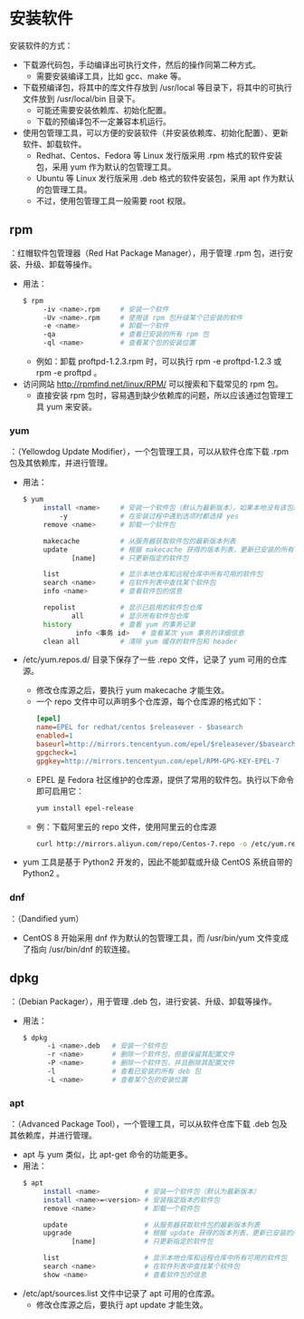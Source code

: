 # 安装软件

安装软件的方式：
- 下载源代码包，手动编译出可执行文件，然后的操作同第二种方式。
  - 需要安装编译工具，比如 gcc、make 等。
- 下载预编译包，将其中的库文件存放到 /usr/local 等目录下，将其中的可执行文件放到 /usr/local/bin 目录下。
  - 可能还需要安装依赖库、初始化配置。
  - 下载的预编译包不一定兼容本机运行。
- 使用包管理工具，可以方便的安装软件（并安装依赖库、初始化配置）、更新软件、卸载软件。
  - Redhat、Centos、Fedora 等 Linux 发行版采用 .rpm 格式的软件安装包，采用 yum 作为默认的包管理工具。
  - Ubuntu 等 Linux 发行版采用 .deb 格式的软件安装包，采用 apt 作为默认的包管理工具。
  - 不过，使用包管理工具一般需要 root 权限。

## rpm

：红帽软件包管理器（Red Hat Package Manager），用于管理 .rpm 包，进行安装、升级、卸载等操作。
- 用法：
    ```sh
    $ rpm
         -iv <name>.rpm     # 安装一个软件
         -Uv <name>.rpm     # 使用该 rpm 包升级某个已安装的软件
         -e <name>          # 卸载一个软件
         -qa                # 查看已安装的所有 rpm 包
         -ql <name>         # 查看某个包的安装位置
    ```
    - 例如：卸载 proftpd-1.2.3.rpm 时，可以执行 rpm -e proftpd-1.2.3 或 rpm -e proftpd 。
- 访问网站 <http://rpmfind.net/linux/RPM/> 可以搜索和下载常见的 rpm 包。
  - 直接安装 rpm 包时，容易遇到缺少依赖库的问题，所以应该通过包管理工具 yum 来安装。

### yum

：（Yellowdog Update Modifier），一个包管理工具，可以从软件仓库下载 .rpm 包及其依赖库，并进行管理。
- 用法：
    ```sh
    $ yum
         install <name>     # 安装一个软件包（默认为最新版本），如果本地没有该包就从软件仓库下载
             -y             # 在安装过程中遇到选项时都选择 yes
         remove <name>      # 卸载一个软件包

         makecache          # 从服务器获取软件包的最新版本列表
         update             # 根据 makecache 获得的版本列表，更新已安装的所有软件包
                [name]      # 只更新指定的软件包
  
         list               # 显示本地仓库和远程仓库中所有可用的软件包
         search <name>      # 在软件列表中查找某个软件包
         info <name>        # 查看软件包的信息

         repolist           # 显示已启用的软件包仓库
                all         # 显示所有软件包仓库
         history            # 查看 yum 的事务记录
                 info <事务 id>   # 查看某次 yum 事务的详细信息
         clean all          # 清除 yum 缓存的软件包和 header
    ```

- /etc/yum.repos.d/ 目录下保存了一些 .repo 文件，记录了 yum 可用的仓库源。
  - 修改仓库源之后，要执行 yum makecache 才能生效。
  - 一个 repo 文件中可以声明多个仓库源，每个仓库源的格式如下：
    ```ini
    [epel]                                                            # 仓库源的唯一标识符
    name=EPEL for redhat/centos $releasever - $basearch               # 仓库源的名称描述
    enabled=1                                                         # 是否启用
    baseurl=http://mirrors.tencentyun.com/epel/$releasever/$basearch/ # 基础链接
    gpgcheck=1                                                        # 是否检验文件
    gpgkey=http://mirrors.tencentyun.com/epel/RPM-GPG-KEY-EPEL-7      # 如果检验文件，则需要指定公钥文件
    ```
  - EPEL 是 Fedora 社区维护的仓库源，提供了常用的软件包。执行以下命令即可启用它：
    ```sh
    yum install epel-release
    ```
  - 例：下载阿里云的 repo 文件，使用阿里云的仓库源
    ```sh
    curl http://mirrors.aliyun.com/repo/Centos-7.repo -o /etc/yum.repos.d/CentOS-7-aliyun.repo
    ```
- yum 工具是基于 Python2 开发的，因此不能卸载或升级 CentOS 系统自带的 Python2 。

### dnf

：（Dandified yum）
- CentOS 8 开始采用 dnf 作为默认的包管理工具，而 /usr/bin/yum 文件变成了指向 /usr/bin/dnf 的软连接。

## dpkg

：（Debian Packager），用于管理 .deb 包，进行安装、升级、卸载等操作。
- 用法：
    ```sh
    $ dpkg
          -i <name>.deb   # 安装一个软件包
          -r <name>       # 删除一个软件包，但是保留其配置文件
          -P <name>       # 删除一个软件包，并且删除其配置文件
          -l              # 查看已安装的所有 deb 包
          -L <name>       # 查看某个包的安装位置
    ```

### apt

：（Advanced Package Tool），一个管理工具，可以从软件仓库下载 .deb 包及其依赖库，并进行管理。
- apt 与 yum 类似，比 apt-get 命令的功能更多。
- 用法：
    ```sh
    $ apt
         install <name>           # 安装一个软件包（默认为最新版本）
         install <name>=<version> # 安装指定版本的软件包
         remove <name>            # 卸载一个软件包

         update                   # 从服务器获取软件包的最新版本列表
         upgrade                  # 根据 update 获得的版本列表，更新已安装的所有软件包
                [name]            # 只更新指定的软件包

         list                     # 显示本地仓库和远程仓库中所有可用的软件包
         search <name>            # 在软件列表中查找某个软件包
         show <name>              # 查看软件包的信息
    ```
- /etc/apt/sources.list 文件中记录了 apt 可用的仓库源。
  - 修改仓库源之后，要执行 apt update 才能生效。
